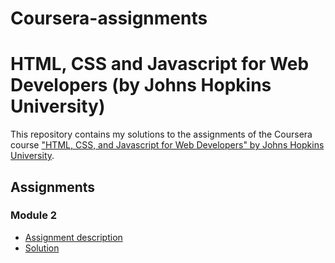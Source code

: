 # Coursera-assignments
# HTML, CSS and Javascript for Web Developers (by Johns Hopkins University)

This repository contains my solutions to the assignments of the Coursera course
["HTML, CSS, and Javascript for Web Developers" by Johns Hopkins University](https://www.coursera.org/learn/html-css-javascript-for-web-developers).

## Assignments

### Module 2
* [Assignment description](descriptions/assignment2/Assignment2.md)
* [Solution](https://juns19.github.io/module2_solution/index.html)
